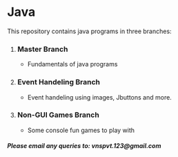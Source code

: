 # Java
This repository contains java programs in three branches:
<ol>
  <li><h3><b>Master Branch</b></h3></li>
  <ul>
    <li>Fundamentals of java programs</li>
  </ul>
  <li><h3><b>Event Handeling Branch</b></h3></li>
  <ul>
    <li>Event handeling using images, Jbuttons and more.</li>
  </ul>
  <li><h3><b>Non-GUI Games Branch</b></h3></li>
  <ul>
    <li>Some console fun games to play with</li>
  </ul>
</ol>
<h5>Please email any queries to: vnspvt.123@gmail.com</h5>

